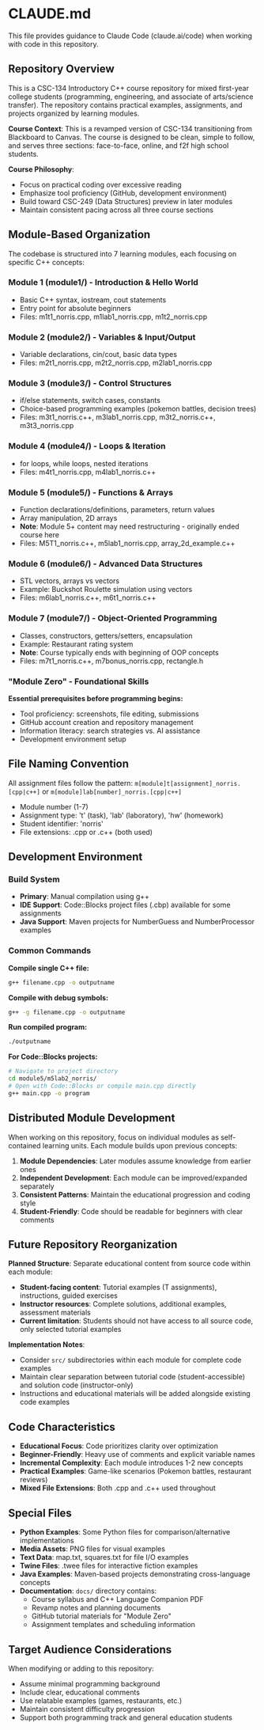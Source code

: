 # CLAUDE.md

This file provides guidance to Claude Code (claude.ai/code) when working with code in this repository.

## Repository Overview

This is a CSC-134 Introductory C++ course repository for mixed first-year college students (programming, engineering, and associate of arts/science transfer). The repository contains practical examples, assignments, and projects organized by learning modules.

**Course Context**: This is a revamped version of CSC-134 transitioning from Blackboard to Canvas. The course is designed to be clean, simple to follow, and serves three sections: face-to-face, online, and f2f high school students.

**Course Philosophy**: 
- Focus on practical coding over excessive reading
- Emphasize tool proficiency (GitHub, development environment)
- Build toward CSC-249 (Data Structures) preview in later modules
- Maintain consistent pacing across all three course sections

## Module-Based Organization

The codebase is structured into 7 learning modules, each focusing on specific C++ concepts:

### Module 1 (module1/) - Introduction & Hello World
- Basic C++ syntax, iostream, cout statements
- Entry point for absolute beginners
- Files: m1t1_norris.cpp, m1lab1_norris.cpp, m1t2_norris.cpp

### Module 2 (module2/) - Variables & Input/Output  
- Variable declarations, cin/cout, basic data types
- Files: m2t1_norris.cpp, m2t2_norris.cpp, m2lab1_norris.cpp

### Module 3 (module3/) - Control Structures
- if/else statements, switch cases, constants
- Choice-based programming examples (pokemon battles, decision trees)
- Files: m3t1_norris.c++, m3lab1_norris.cpp, m3t2_norris.c++, m3t3_norris.cpp

### Module 4 (module4/) - Loops & Iteration
- for loops, while loops, nested iterations
- Files: m4t1_norris.cpp, m4lab1_norris.c++

### Module 5 (module5/) - Functions & Arrays
- Function declarations/definitions, parameters, return values
- Array manipulation, 2D arrays
- **Note**: Module 5+ content may need restructuring - originally ended course here
- Files: M5T1_norris.c++, m5lab1_norris.cpp, array_2d_example.c++

### Module 6 (module6/) - Advanced Data Structures
- STL vectors, arrays vs vectors
- Example: Buckshot Roulette simulation using vectors
- Files: m6lab1_norris.c++, m6t1_norris.c++

### Module 7 (module7/) - Object-Oriented Programming
- Classes, constructors, getters/setters, encapsulation
- Example: Restaurant rating system
- **Note**: Course typically ends with beginning of OOP concepts
- Files: m7t1_norris.c++, m7bonus_norris.cpp, rectangle.h

### "Module Zero" - Foundational Skills
**Essential prerequisites before programming begins:**
- Tool proficiency: screenshots, file editing, submissions
- GitHub account creation and repository management
- Information literacy: search strategies vs. AI assistance
- Development environment setup

## File Naming Convention

All assignment files follow the pattern: `m[module]t[assignment]_norris.[cpp|c++]` or `m[module]lab[number]_norris.[cpp|c++]`
- Module number (1-7)
- Assignment type: 't' (task), 'lab' (laboratory), 'hw' (homework)
- Student identifier: 'norris'
- File extensions: .cpp or .c++ (both used)

## Development Environment

### Build System
- **Primary**: Manual compilation using g++
- **IDE Support**: Code::Blocks project files (.cbp) available for some assignments
- **Java Support**: Maven projects for NumberGuess and NumberProcessor examples

### Common Commands

**Compile single C++ file:**
```bash
g++ filename.cpp -o outputname
```

**Compile with debug symbols:**
```bash
g++ -g filename.cpp -o outputname
```

**Run compiled program:**
```bash
./outputname
```

**For Code::Blocks projects:**
```bash
# Navigate to project directory
cd module5/m5lab2_norris/
# Open with Code::Blocks or compile main.cpp directly
g++ main.cpp -o program
```

## Distributed Module Development

When working on this repository, focus on individual modules as self-contained learning units. Each module builds upon previous concepts:

1. **Module Dependencies**: Later modules assume knowledge from earlier ones
2. **Independent Development**: Each module can be improved/expanded separately
3. **Consistent Patterns**: Maintain the educational progression and coding style
4. **Student-Friendly**: Code should be readable for beginners with clear comments

## Future Repository Reorganization

**Planned Structure**: Separate educational content from source code within each module:
- **Student-facing content**: Tutorial examples (T assignments), instructions, guided exercises
- **Instructor resources**: Complete solutions, additional examples, assessment materials
- **Current limitation**: Students should not have access to all source code, only selected tutorial examples

**Implementation Notes**:
- Consider `src/` subdirectories within each module for complete code examples
- Maintain clear separation between tutorial code (student-accessible) and solution code (instructor-only)
- Instructions and educational materials will be added alongside existing code examples

## Code Characteristics

- **Educational Focus**: Code prioritizes clarity over optimization
- **Beginner-Friendly**: Heavy use of comments and explicit variable names
- **Incremental Complexity**: Each module introduces 1-2 new concepts
- **Practical Examples**: Game-like scenarios (Pokemon battles, restaurant reviews)
- **Mixed File Extensions**: Both .cpp and .c++ used throughout

## Special Files

- **Python Examples**: Some Python files for comparison/alternative implementations
- **Media Assets**: PNG files for visual examples
- **Text Data**: map.txt, squares.txt for file I/O examples
- **Twine Files**: .twee files for interactive fiction examples
- **Java Examples**: Maven-based projects demonstrating cross-language concepts
- **Documentation**: `docs/` directory contains:
  - Course syllabus and C++ Language Companion PDF
  - Revamp notes and planning documents
  - GitHub tutorial materials for "Module Zero"
  - Assignment templates and scheduling information

## Target Audience Considerations

When modifying or adding to this repository:
- Assume minimal programming background
- Include clear, educational comments
- Use relatable examples (games, restaurants, etc.)
- Maintain consistent difficulty progression
- Support both programming track and general education students